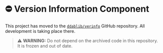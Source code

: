# :no_entry: Version Information Component

This project has moved to the [`ddablib/verinfo`](https://github.com/ddablib/verinfo) GitHub repository. All development is taking place there.

> ⚠️ **WARNING:** Do not depend on the archived code in this repository. It is frozen and out of date.
